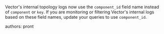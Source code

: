 Vector's internal topology logs now use the `component_id` field name instead of `component` or `key`.
If you are monitoring or filtering Vector's internal logs based on these field names, update your queries to use `component_id`.

authors: pront
